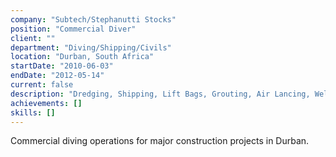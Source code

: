 ```yaml
---
company: "Subtech/Stephanutti Stocks"
position: "Commercial Diver"
client: ""
department: "Diving/Shipping/Civils"
location: "Durban, South Africa"
startDate: "2010-06-03"
endDate: "2012-05-14"
current: false
description: "Dredging, Shipping, Lift Bags, Grouting, Air Lancing, Welding, Surveying, Blanking, Coffer Dams, Grout Bags, Flanges, Pipelines, Pipeline Clamps, Pneumatic Tools"
achievements: []
skills: []
---
```


Commercial diving operations for major construction projects in Durban. 